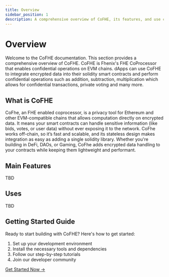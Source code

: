 ```yaml
---
title: Overview
sidebar_position: 1
description: A comprehensive overview of CoFHE, its features, and use cases
---
```


# Overview

Welcome to the CoFHE documentation. This section provides a comprehensive overview of CoFHE.
CoFHE is Fhenix's FHE CoProcessor that enables confidential operations on EVM chains. dApps can use CoFHE to integrate encrypted data into their solidity smart contracts and perform confidential operations such as addition, subtraction, multiplication which allows for confidential transactions, private voting and many more.

## What is CoFHE
CoFhe, an FHE enabled coprocessor, is a privacy tool for Ethereum and other EVM-compatible chains that allows computation directly on encrypted data. It means your smart contracts can handle sensitive information (like bids, votes, or user data) without ever exposing it to the network. CoFhe works off-chain, so it’s fast and scalable, and its stateless design makes integration as easy as adding a single solidity library. Whether you're building in DeFi, DAOs, or Gaming, CoFhe adds encrypted data handling to your contracts while keeping them lightweight and performant.

## Main Features
 TBD

## Uses

TBD

## Getting Started Guide

Ready to start building with CoFHE? Here's how to get started:

1. Set up your development environment
2. Install the necessary tools and dependencies
3. Follow our step-by-step tutorials
4. Join our developer community

[Get Started Now →](/docs/devdocs/tutorials/getting-started) 